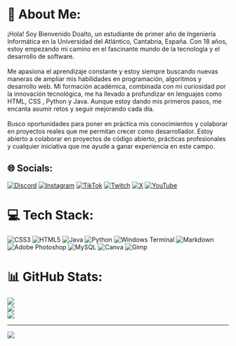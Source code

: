 # 💫 About Me:
¡Hola! Soy Bienvenido Doalto, un estudiante de primer año de Ingeniería Informática en la Universidad del Atlántico, Cantabria, España. Con 18 años, estoy empezando mi camino en el fascinante mundo de la tecnología y el desarrollo de software.<br><br>Me apasiona el aprendizaje constante y estoy siempre buscando nuevas maneras de ampliar mis habilidades en programación, algoritmos y desarrollo web. Mi formación académica, combinada con mi curiosidad por la innovación tecnológica, me ha llevado a profundizar en lenguajes como HTML, CSS , Python y Java. Aunque estoy dando mis primeros pasos, me encanta asumir retos y seguir mejorando cada día.<br><br>Busco oportunidades para poner en práctica mis conocimientos y colaborar en proyectos reales que me permitan crecer como desarrollador. Estoy abierto a colaborar en proyectos de código abierto, prácticas profesionales y cualquier iniciativa que me ayude a ganar experiencia en este campo.


## 🌐 Socials:
[![Discord](https://img.shields.io/badge/Discord-%237289DA.svg?logo=discord&logoColor=white)](https://discord.gg/bienvee) [![Instagram](https://img.shields.io/badge/Instagram-%23E4405F.svg?logo=Instagram&logoColor=white)](https://instagram.com/bienvedc.3) [![TikTok](https://img.shields.io/badge/TikTok-%23000000.svg?logo=TikTok&logoColor=white)](https://tiktok.com/@bienvee3) [![Twitch](https://img.shields.io/badge/Twitch-%239146FF.svg?logo=Twitch&logoColor=white)](https://twitch.tv/Bienvee3) [![X](https://img.shields.io/badge/X-black.svg?logo=X&logoColor=white)](https://x.com/Bienvee3) [![YouTube](https://img.shields.io/badge/YouTube-%23FF0000.svg?logo=YouTube&logoColor=white)](https://youtube.com/@bienvee3) 

# 💻 Tech Stack:
![CSS3](https://img.shields.io/badge/css3-%231572B6.svg?style=for-the-badge&logo=css3&logoColor=white) ![HTML5](https://img.shields.io/badge/html5-%23E34F26.svg?style=for-the-badge&logo=html5&logoColor=white) ![Java](https://img.shields.io/badge/java-%23ED8B00.svg?style=for-the-badge&logo=openjdk&logoColor=white) ![Python](https://img.shields.io/badge/python-3670A0?style=for-the-badge&logo=python&logoColor=ffdd54) ![Windows Terminal](https://img.shields.io/badge/Windows%20Terminal-%234D4D4D.svg?style=for-the-badge&logo=windows-terminal&logoColor=white) ![Markdown](https://img.shields.io/badge/markdown-%23000000.svg?style=for-the-badge&logo=markdown&logoColor=white) ![Adobe Photoshop](https://img.shields.io/badge/adobe%20photoshop-%2331A8FF.svg?style=for-the-badge&logo=adobe%20photoshop&logoColor=white) ![MySQL](https://img.shields.io/badge/mysql-4479A1.svg?style=for-the-badge&logo=mysql&logoColor=white) ![Canva](https://img.shields.io/badge/Canva-%2300C4CC.svg?style=for-the-badge&logo=Canva&logoColor=white) ![Gimp](https://img.shields.io/badge/Gimp-657D8B?style=for-the-badge&logo=gimp&logoColor=FFFFFF)
# 📊 GitHub Stats:
![](https://github-readme-stats.vercel.app/api?username=Bienvee3&theme=shadow_red&hide_border=false&include_all_commits=false&count_private=false)<br/>
![](https://github-readme-streak-stats.herokuapp.com/?user=Bienvee3&theme=shadow_red&hide_border=false)<br/>
![](https://github-readme-stats.vercel.app/api/top-langs/?username=Bienvee3&theme=shadow_red&hide_border=false&include_all_commits=false&count_private=false&layout=compact)

---
[![](https://visitcount.itsvg.in/api?id=Bienvee3&icon=7&color=4)](https://visitcount.itsvg.in)

<!-- Proudly created with GPRM ( https://gprm.itsvg.in ) -->
